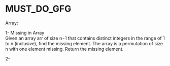 # MUST_DO_GFG

Array:</br>

1- Missing in Array </br>
Given an array arr of size n−1 that contains distinct integers in the range of 1 to n (inclusive), find the missing element. The array is a permutation of size n with one element missing. Return the missing element.</br>

2- </br>
